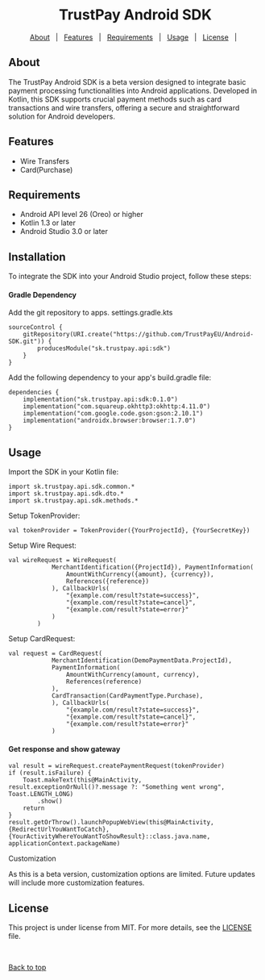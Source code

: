 <h1 align="center">TrustPay Android SDK</h1>

<p align="center">
  <a href="#about">About</a> &#xa0; | &#xa0; 
  <a href="#features">Features</a> &#xa0; | &#xa0;
  <a href="#requirements">Requirements</a> &#xa0; | &#xa0;
  <a href="#usage">Usage</a> &#xa0; | &#xa0;
  <a href="#license">License</a> &#xa0; | &#xa0;
</p>


## About ##

The TrustPay Android SDK is a beta version designed to integrate basic payment processing functionalities into Android applications. Developed in Kotlin, this SDK supports crucial payment methods such as card transactions and wire transfers, offering a secure and straightforward solution for Android developers.

## Features ##

- Wire Transfers
- Card(Purchase)

## Requirements ##

- Android API level 26 (Oreo) or higher
- Kotlin 1.3 or later
- Android Studio 3.0 or later

## Installation ##

To integrate the SDK into your Android Studio project, follow these steps:

#### Gradle Dependency ####

Add the git repository to apps. settings.gradle.kts
```
sourceControl {
    gitRepository(URI.create("https://github.com/TrustPayEU/Android-SDK.git")) {
        producesModule("sk.trustpay.api:sdk")
    }
}
```

Add the following dependency to your app's build.gradle file:

```
dependencies {
    implementation("sk.trustpay.api:sdk:0.1.0")
    implementation("com.squareup.okhttp3:okhttp:4.11.0")
    implementation("com.google.code.gson:gson:2.10.1")
    implementation("androidx.browser:browser:1.7.0")
}
```

## Usage ##

Import the SDK in your Kotlin file:
```
import sk.trustpay.api.sdk.common.*
import sk.trustpay.api.sdk.dto.*
import sk.trustpay.api.sdk.methods.*
```
Setup TokenProvider:
```
val tokenProvider = TokenProvider({YourProjectId}, {YourSecretKey})
```
Setup Wire Request: 
```
val wireRequest = WireRequest(
            MerchantIdentification({ProjectId}), PaymentInformation(
                AmountWithCurrency({amount}, {currency}),
                References({reference})
            ), CallbackUrls(
                "{example.com/result?state=success}",
                "{example.com/result?state=cancel}",
                "{example.com/result?state=error}"
            )
        )
```

Setup CardRequest:
```
val request = CardRequest(
            MerchantIdentification(DemoPaymentData.ProjectId),
            PaymentInformation(
                AmountWithCurrency(amount, currency),
                References(reference)
            ),
            CardTransaction(CardPaymentType.Purchase),
            ), CallbackUrls(
                "{example.com/result?state=success}",
                "{example.com/result?state=cancel}",
                "{example.com/result?state=error}"
            )
```

#### Get response and show gateway ###
```
val result = wireRequest.createPaymentRequest(tokenProvider)
if (result.isFailure) {
    Toast.makeText(this@MainActivity, result.exceptionOrNull()?.message ?: "Something went wrong", Toast.LENGTH_LONG)
        .show()
    return
}
result.getOrThrow().launchPopupWebView(this@MainActivity, {RedirectUrlYouWantToCatch},
{YourActivityWhereYouWantToShowResult}::class.java.name, applicationContext.packageName)
```
Customization

As this is a beta version, customization options are limited. Future updates will include more customization features.

## License ##

This project is under license from MIT. For more details, see the [LICENSE](LICENSE.md) file.

&#xa0;

<a href="#top">Back to top</a>
